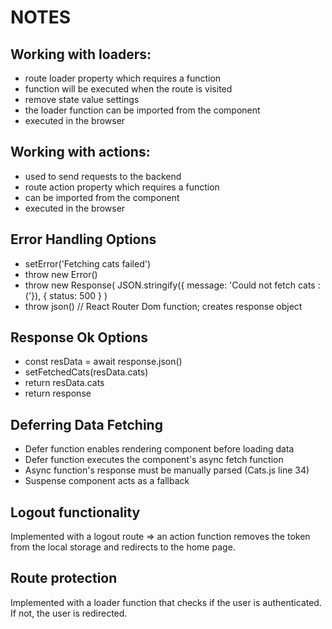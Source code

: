 # NOTES

## Working with loaders:

- route loader property which requires a function
- function will be executed when the route is visited
- remove state value settings
- the loader function can be imported from the component
- executed in the browser

## Working with actions:

- used to send requests to the backend
- route action property which requires a function
- can be imported from the component
- executed in the browser

## Error Handling Options

- setError('Fetching cats failed')
- throw new Error()
- throw new Response(
  JSON.stringify({ message: 'Could not fetch cats :('}), {
  status: 500
  }
  )
- throw json() // React Router Dom function; creates response object

## Response Ok Options

- const resData = await response.json()
- setFetchedCats(resData.cats)
- return resData.cats
- return response

## Deferring Data Fetching

- Defer function enables rendering component before loading data
- Defer function executes the component's async fetch function
- Async function's response must be manually parsed (Cats.js line 34)
- Suspense component acts as a fallback

## Logout functionality

Implemented with a logout route => an action function removes the token from the local storage and redirects to the home page.

## Route protection

Implemented with a loader function that checks if the user is authenticated. If not, the user is redirected.
